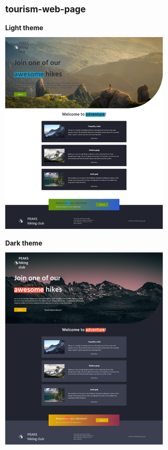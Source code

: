 # tourism-web-page
## Light theme
![light](https://github.com/AnastasiiaHladina/tourism-web-page/blob/master/screenshots/light%20theme.png "light")
## Dark theme
![dark](https://github.com/AnastasiiaHladina/tourism-web-page/blob/master/screenshots/dark%20theme.png "dark")
